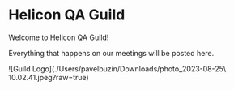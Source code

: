 # Helicon QA Guild
Welcome to Helicon QA Guild!

Everything that happens on our meetings will be posted here.

![Guild Logo](./Users/pavelbuzin/Downloads/photo_2023-08-25\ 10.02.41.jpeg?raw=true)
